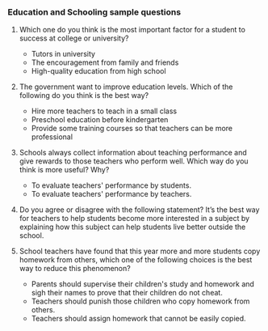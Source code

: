 ### Education and Schooling sample questions

1. Which one do you think is the most important factor for a student to success at college or university?
	- Tutors in university
	- The encouragement from family and friends
	- High-quality education from high school

2. The government want to improve education levels. Which of the following do you think is the best way?
	- Hire more teachers to teach in a small class
	- Preschool education before kindergarten
	- Provide some training courses so that teachers can be more professional

3. Schools always collect information about teaching performance and give rewards to those teachers who perform well. Which way do you think is more useful? Why?
	- To evaluate teachers' performance by students.
	- To evaluate teachers' performance by teachers.

4. Do you agree or disagree with the following statement?
It’s the best way for teachers to help students become more interested in a subject by explaining how this subject can help students live better outside the school.

5. School teachers have found that this year more and more students copy homework from others, which one of the following choices is the best way to reduce this phenomenon?
	- Parents should supervise their children's study and homework and sigh their names to prove that their children do not cheat.
	- Teachers should punish those children who copy homework from others.
	- Teachers should assign homework that cannot be easily copied.
